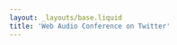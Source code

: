 ```yaml
---
layout: _layouts/base.liquid
title: 'Web Audio Conference on Twitter'
---
```


<a class="twitter-timeline" data-theme="dark" href="https://twitter.com/WebAudioConf?ref_src=twsrc%5Etfw" data-tweet-limit="3"></a>

<script async src="https://platform.twitter.com/widgets.js" charset="utf-8"></script>
